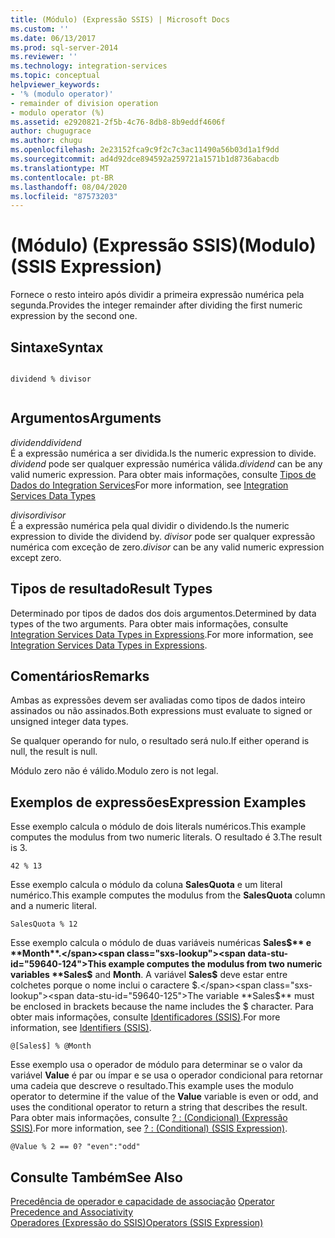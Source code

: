 ```yaml
---
title: (Módulo) (Expressão SSIS) | Microsoft Docs
ms.custom: ''
ms.date: 06/13/2017
ms.prod: sql-server-2014
ms.reviewer: ''
ms.technology: integration-services
ms.topic: conceptual
helpviewer_keywords:
- '% (modulo operator)'
- remainder of division operation
- modulo operator (%)
ms.assetid: e2920821-2f5b-4c76-8db8-8b9eddf4606f
author: chugugrace
ms.author: chugu
ms.openlocfilehash: 2e23152fca9c9f2c7c3ac11490a56b03d1a1f9dd
ms.sourcegitcommit: ad4d92dce894592a259721a1571b1d8736abacdb
ms.translationtype: MT
ms.contentlocale: pt-BR
ms.lasthandoff: 08/04/2020
ms.locfileid: "87573203"
---
```

# <a name="modulo-ssis-expression"></a><span data-ttu-id="59640-102">(Módulo) (Expressão SSIS)</span><span class="sxs-lookup"><span data-stu-id="59640-102">(Modulo) (SSIS Expression)</span></span>
  <span data-ttu-id="59640-103">Fornece o resto inteiro após dividir a primeira expressão numérica pela segunda.</span><span class="sxs-lookup"><span data-stu-id="59640-103">Provides the integer remainder after dividing the first numeric expression by the second one.</span></span>  
  
## <a name="syntax"></a><span data-ttu-id="59640-104">Sintaxe</span><span class="sxs-lookup"><span data-stu-id="59640-104">Syntax</span></span>  
  
```  
  
dividend % divisor  
  
```  
  
## <a name="arguments"></a><span data-ttu-id="59640-105">Argumentos</span><span class="sxs-lookup"><span data-stu-id="59640-105">Arguments</span></span>  
 <span data-ttu-id="59640-106">*dividend*</span><span class="sxs-lookup"><span data-stu-id="59640-106">*dividend*</span></span>  
 <span data-ttu-id="59640-107">É a expressão numérica a ser dividida.</span><span class="sxs-lookup"><span data-stu-id="59640-107">Is the numeric expression to divide.</span></span> <span data-ttu-id="59640-108">*dividend* pode ser qualquer expressão numérica válida.</span><span class="sxs-lookup"><span data-stu-id="59640-108">*dividend* can be any valid numeric expression.</span></span> <span data-ttu-id="59640-109">Para obter mais informações, consulte [Tipos de Dados do Integration Services](../data-flow/integration-services-data-types.md)</span><span class="sxs-lookup"><span data-stu-id="59640-109">For more information, see [Integration Services Data Types](../data-flow/integration-services-data-types.md)</span></span>  
  
 <span data-ttu-id="59640-110">*divisor*</span><span class="sxs-lookup"><span data-stu-id="59640-110">*divisor*</span></span>  
 <span data-ttu-id="59640-111">É a expressão numérica pela qual dividir o dividendo.</span><span class="sxs-lookup"><span data-stu-id="59640-111">Is the numeric expression to divide the dividend by.</span></span> <span data-ttu-id="59640-112">*divisor* pode ser qualquer expressão numérica com exceção de zero.</span><span class="sxs-lookup"><span data-stu-id="59640-112">*divisor* can be any valid numeric expression except zero.</span></span>  
  
## <a name="result-types"></a><span data-ttu-id="59640-113">Tipos de resultado</span><span class="sxs-lookup"><span data-stu-id="59640-113">Result Types</span></span>  
 <span data-ttu-id="59640-114">Determinado por tipos de dados dos dois argumentos.</span><span class="sxs-lookup"><span data-stu-id="59640-114">Determined by data types of the two arguments.</span></span> <span data-ttu-id="59640-115">Para obter mais informações, consulte [Integration Services Data Types in Expressions](integration-services-data-types-in-expressions.md).</span><span class="sxs-lookup"><span data-stu-id="59640-115">For more information, see [Integration Services Data Types in Expressions](integration-services-data-types-in-expressions.md).</span></span>  
  
## <a name="remarks"></a><span data-ttu-id="59640-116">Comentários</span><span class="sxs-lookup"><span data-stu-id="59640-116">Remarks</span></span>  
 <span data-ttu-id="59640-117">Ambas as expressões devem ser avaliadas como tipos de dados inteiro assinados ou não assinados.</span><span class="sxs-lookup"><span data-stu-id="59640-117">Both expressions must evaluate to signed or unsigned integer data types.</span></span>  
  
 <span data-ttu-id="59640-118">Se qualquer operando for nulo, o resultado será nulo.</span><span class="sxs-lookup"><span data-stu-id="59640-118">If either operand is null, the result is null.</span></span>  
  
 <span data-ttu-id="59640-119">Módulo zero não é válido.</span><span class="sxs-lookup"><span data-stu-id="59640-119">Modulo zero is not legal.</span></span>  
  
## <a name="expression-examples"></a><span data-ttu-id="59640-120">Exemplos de expressões</span><span class="sxs-lookup"><span data-stu-id="59640-120">Expression Examples</span></span>  
 <span data-ttu-id="59640-121">Esse exemplo calcula o módulo de dois literals numéricos.</span><span class="sxs-lookup"><span data-stu-id="59640-121">This example computes the modulus from two numeric literals.</span></span> <span data-ttu-id="59640-122">O resultado é 3.</span><span class="sxs-lookup"><span data-stu-id="59640-122">The result is 3.</span></span>  
  
```  
42 % 13  
```  
  
 <span data-ttu-id="59640-123">Esse exemplo calcula o módulo da coluna **SalesQuota** e um literal numérico.</span><span class="sxs-lookup"><span data-stu-id="59640-123">This example computes the modulus from the **SalesQuota** column and a numeric literal.</span></span>  
  
```  
SalesQuota % 12  
```  
  
 <span data-ttu-id="59640-124">Esse exemplo calcula o módulo de duas variáveis numéricas **Sales$** e **Month**.</span><span class="sxs-lookup"><span data-stu-id="59640-124">This example computes the modulus from two numeric variables **Sales$** and **Month**.</span></span> <span data-ttu-id="59640-125">A variável **Sales$** deve estar entre colchetes porque o nome inclui o caractere $.</span><span class="sxs-lookup"><span data-stu-id="59640-125">The variable **Sales$** must be enclosed in brackets because the name includes the $ character.</span></span> <span data-ttu-id="59640-126">Para obter mais informações, consulte [Identificadores &#40;SSIS&#41;](identifiers-ssis.md).</span><span class="sxs-lookup"><span data-stu-id="59640-126">For more information, see [Identifiers &#40;SSIS&#41;](identifiers-ssis.md).</span></span>  
  
```  
@[Sales$] % @Month  
```  
  
 <span data-ttu-id="59640-127">Esse exemplo usa o operador de módulo para determinar se o valor da variável **Value** é par ou ímpar e se usa o operador condicional para retornar uma cadeia que descreve o resultado.</span><span class="sxs-lookup"><span data-stu-id="59640-127">This example uses the modulo operator to determine if the value of the **Value** variable is even or odd, and uses the conditional operator to return a string that describes the result.</span></span> <span data-ttu-id="59640-128">Para obter mais informações, consulte [? : &#40;Condicional&#41; &#40;Expressão SSIS&#41;](conditional-ssis-expression.md).</span><span class="sxs-lookup"><span data-stu-id="59640-128">For more information, see [? : &#40;Conditional&#41; &#40;SSIS Expression&#41;](conditional-ssis-expression.md).</span></span>  
  
```  
@Value % 2 == 0? "even":"odd"  
```  
  
## <a name="see-also"></a><span data-ttu-id="59640-129">Consulte Também</span><span class="sxs-lookup"><span data-stu-id="59640-129">See Also</span></span>  
 <span data-ttu-id="59640-130">[Precedência de operador e capacidade de associação](operator-precedence-and-associativity.md) </span><span class="sxs-lookup"><span data-stu-id="59640-130">[Operator Precedence and Associativity](operator-precedence-and-associativity.md) </span></span>  
 [<span data-ttu-id="59640-131">Operadores &#40;Expressão do SSIS&#41;</span><span class="sxs-lookup"><span data-stu-id="59640-131">Operators &#40;SSIS Expression&#41;</span></span>](operators-ssis-expression.md)  
  
  
